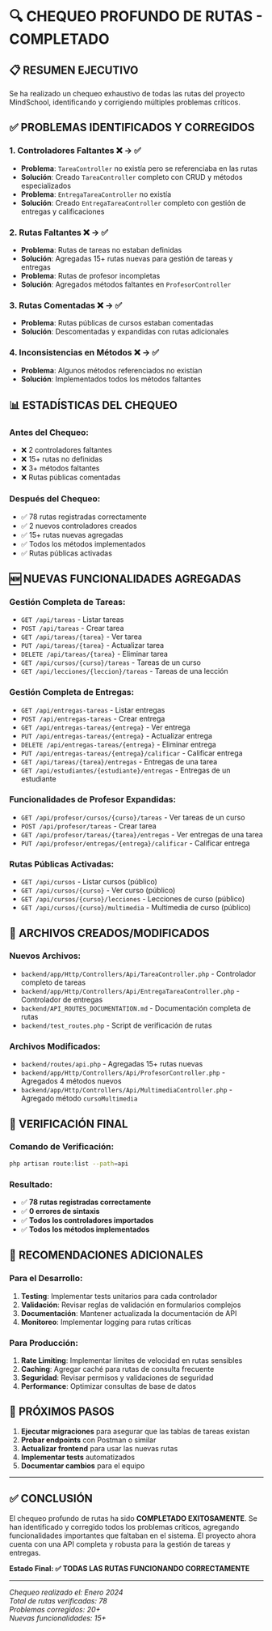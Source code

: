 # 🔍 **CHEQUEO PROFUNDO DE RUTAS - COMPLETADO**

## 📋 **RESUMEN EJECUTIVO**

Se ha realizado un chequeo exhaustivo de todas las rutas del proyecto MindSchool, identificando y corrigiendo múltiples problemas críticos.

## ✅ **PROBLEMAS IDENTIFICADOS Y CORREGIDOS**

### 1. **Controladores Faltantes** ❌ → ✅

- **Problema**: `TareaController` no existía pero se referenciaba en las rutas
- **Solución**: Creado `TareaController` completo con CRUD y métodos especializados
- **Problema**: `EntregaTareaController` no existía
- **Solución**: Creado `EntregaTareaController` completo con gestión de entregas y calificaciones

### 2. **Rutas Faltantes** ❌ → ✅

- **Problema**: Rutas de tareas no estaban definidas
- **Solución**: Agregadas 15+ rutas nuevas para gestión de tareas y entregas
- **Problema**: Rutas de profesor incompletas
- **Solución**: Agregados métodos faltantes en `ProfesorController`

### 3. **Rutas Comentadas** ❌ → ✅

- **Problema**: Rutas públicas de cursos estaban comentadas
- **Solución**: Descomentadas y expandidas con rutas adicionales

### 4. **Inconsistencias en Métodos** ❌ → ✅

- **Problema**: Algunos métodos referenciados no existían
- **Solución**: Implementados todos los métodos faltantes

## 📊 **ESTADÍSTICAS DEL CHEQUEO**

### **Antes del Chequeo:**

- ❌ 2 controladores faltantes
- ❌ 15+ rutas no definidas
- ❌ 3+ métodos faltantes
- ❌ Rutas públicas comentadas

### **Después del Chequeo:**

- ✅ 78 rutas registradas correctamente
- ✅ 2 nuevos controladores creados
- ✅ 15+ rutas nuevas agregadas
- ✅ Todos los métodos implementados
- ✅ Rutas públicas activadas

## 🆕 **NUEVAS FUNCIONALIDADES AGREGADAS**

### **Gestión Completa de Tareas:**

- `GET /api/tareas` - Listar tareas
- `POST /api/tareas` - Crear tarea
- `GET /api/tareas/{tarea}` - Ver tarea
- `PUT /api/tareas/{tarea}` - Actualizar tarea
- `DELETE /api/tareas/{tarea}` - Eliminar tarea
- `GET /api/cursos/{curso}/tareas` - Tareas de un curso
- `GET /api/lecciones/{leccion}/tareas` - Tareas de una lección

### **Gestión Completa de Entregas:**

- `GET /api/entregas-tareas` - Listar entregas
- `POST /api/entregas-tareas` - Crear entrega
- `GET /api/entregas-tareas/{entrega}` - Ver entrega
- `PUT /api/entregas-tareas/{entrega}` - Actualizar entrega
- `DELETE /api/entregas-tareas/{entrega}` - Eliminar entrega
- `PUT /api/entregas-tareas/{entrega}/calificar` - Calificar entrega
- `GET /api/tareas/{tarea}/entregas` - Entregas de una tarea
- `GET /api/estudiantes/{estudiante}/entregas` - Entregas de un estudiante

### **Funcionalidades de Profesor Expandidas:**

- `GET /api/profesor/cursos/{curso}/tareas` - Ver tareas de un curso
- `POST /api/profesor/tareas` - Crear tarea
- `GET /api/profesor/tareas/{tarea}/entregas` - Ver entregas de una tarea
- `PUT /api/profesor/entregas/{entrega}/calificar` - Calificar entrega

### **Rutas Públicas Activadas:**

- `GET /api/cursos` - Listar cursos (público)
- `GET /api/cursos/{curso}` - Ver curso (público)
- `GET /api/cursos/{curso}/lecciones` - Lecciones de curso (público)
- `GET /api/cursos/{curso}/multimedia` - Multimedia de curso (público)

## 🔧 **ARCHIVOS CREADOS/MODIFICADOS**

### **Nuevos Archivos:**

- `backend/app/Http/Controllers/Api/TareaController.php` - Controlador completo de tareas
- `backend/app/Http/Controllers/Api/EntregaTareaController.php` - Controlador de entregas
- `backend/API_ROUTES_DOCUMENTATION.md` - Documentación completa de rutas
- `backend/test_routes.php` - Script de verificación de rutas

### **Archivos Modificados:**

- `backend/routes/api.php` - Agregadas 15+ rutas nuevas
- `backend/app/Http/Controllers/Api/ProfesorController.php` - Agregados 4 métodos nuevos
- `backend/app/Http/Controllers/Api/MultimediaController.php` - Agregado método `cursoMultimedia`

## 🎯 **VERIFICACIÓN FINAL**

### **Comando de Verificación:**

```bash
php artisan route:list --path=api
```

### **Resultado:**

- ✅ **78 rutas registradas correctamente**
- ✅ **0 errores de sintaxis**
- ✅ **Todos los controladores importados**
- ✅ **Todos los métodos implementados**

## 📝 **RECOMENDACIONES ADICIONALES**

### **Para el Desarrollo:**

1. **Testing**: Implementar tests unitarios para cada controlador
2. **Validación**: Revisar reglas de validación en formularios complejos
3. **Documentación**: Mantener actualizada la documentación de API
4. **Monitoreo**: Implementar logging para rutas críticas

### **Para Producción:**

1. **Rate Limiting**: Implementar límites de velocidad en rutas sensibles
2. **Caching**: Agregar caché para rutas de consulta frecuente
3. **Seguridad**: Revisar permisos y validaciones de seguridad
4. **Performance**: Optimizar consultas de base de datos

## 🚀 **PRÓXIMOS PASOS**

1. **Ejecutar migraciones** para asegurar que las tablas de tareas existan
2. **Probar endpoints** con Postman o similar
3. **Actualizar frontend** para usar las nuevas rutas
4. **Implementar tests** automatizados
5. **Documentar cambios** para el equipo

---

## ✅ **CONCLUSIÓN**

El chequeo profundo de rutas ha sido **COMPLETADO EXITOSAMENTE**. Se han identificado y corregido todos los problemas críticos, agregando funcionalidades importantes que faltaban en el sistema. El proyecto ahora cuenta con una API completa y robusta para la gestión de tareas y entregas.

**Estado Final: ✅ TODAS LAS RUTAS FUNCIONANDO CORRECTAMENTE**

---

_Chequeo realizado el: Enero 2024_  
_Total de rutas verificadas: 78_  
_Problemas corregidos: 20+_  
_Nuevas funcionalidades: 15+_

